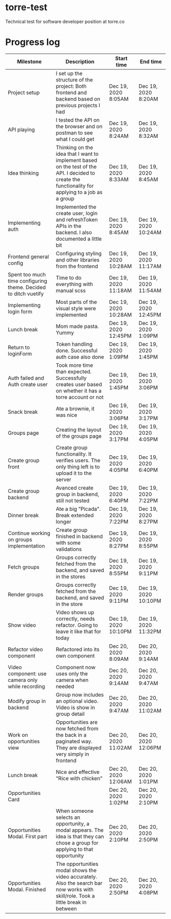 # torre-test

Technical test for software developer position at torre.co

# Progress log

| Milestone                                                       | Description                                                                                                                                        | Start time           | End time             |
| --------------------------------------------------------------- | -------------------------------------------------------------------------------------------------------------------------------------------------- | -------------------- | -------------------- |
| Project setup                                                   | I set up the structure of the project: Both frontend and backend based on previous projects I had                                                  | Dec 19, 2020 8:05AM  | Dec 19, 2020 8:20AM  |
| API playing                                                     | I tested the API on the browser and on postman to see what I could get                                                                             | Dec 19, 2020 8:24AM  | Dec 19, 2020 8:32AM  |
| Idea thinking                                                   | Thinking on the idea that I want to implement based on the test of the API. I decided to create the functionality for applying to a job as a group | Dec 19, 2020 8:33AM  | Dec 19, 2020 8:45AM  |
| Implementing auth                                               | Implemented the create user, login and refreshToken APIs in the backend. I also documented a little bit                                            | Dec 19, 2020 8:45AM  | Dec 19, 2020 10:24AM |
| Frontend general config                                         | Configuring styling and other libraries from the frontend                                                                                          | Dec 19, 2020 10:28AM | Dec 19, 2020 11:17AM |
| Spent too much time configuring theme. Decided to ditch vuetify | Time to do everything with manual scss                                                                                                             | Dec 19, 2020 11:18AM | Dec 19, 2020 11:54AM |
| Implementing login form                                         | Most parts of the visual style were implemented                                                                                                    | Dec 19, 2020 10:28AM | Dec 19, 2020 12:45PM |
| Lunch break                                                     | Mom made pasta. Yummy                                                                                                                              | Dec 19, 2020 12:45PM | Dec 19, 2020 1:09PM  |
| Return to loginForm                                             | Token handling done. Successful auth case also done                                                                                                | Dec 19, 2020 1:09PM  | Dec 19, 2020 1:45PM  |
| Auth failed and Auth create user                                | Took more time than expected. Successfully creates user based on whether it has a torre account or not                                             | Dec 19, 2020 1:45PM  | Dec 19, 2020 3:06PM  |
| Snack break                                                     | Ate a brownie, it was nice                                                                                                                         | Dec 19, 2020 3:06PM  | Dec 19, 2020 3:17PM  |
| Groups page                                                     | Creating the layout of the groups page                                                                                                             | Dec 19, 2020 3:17PM  | Dec 19, 2020 4:05PM  |
| Create group front                                              | Create group functionality. It verifies users. The only thing left is to upload it to the server                                                   | Dec 19, 2020 4:05PM  | Dec 19, 2020 6:40PM  |
| Create group backend                                            | Avanced create group in backend, still not tested                                                                                                  | Dec 19, 2020 6:40PM  | Dec 19, 2020 7:22PM  |
| Dinner break                                                    | Ate a big "Picada". Break extended longer                                                                                                          | Dec 19, 2020 7:22PM  | Dec 19, 2020 8:27PM  |
| Continue working on groups implementation                       | Create group finished in backend with some validations                                                                                             | Dec 19, 2020 8:27PM  | Dec 19, 2020 8:55PM  |
| Fetch groups                                                    | Groups correctly fetched from the backend, and saved in the stores                                                                                 | Dec 19, 2020 8:55PM  | Dec 19, 2020 9:11PM  |
| Render groups                                                   | Groups correctly fetched from the backend, and saved in the store                                                                                  | Dec 19, 2020 9:11PM  | Dec 19, 2020 10:10PM |
| Show video                                                      | Video shows up correctly, needs refactor. Going to leave it like that for today                                                                    | Dec 19, 2020 10:10PM | Dec 19, 2020 11:32PM |
| Refactor video component                                        | Refactored into its own component                                                                                                                  | Dec 20, 2020 8:09AM  | Dec 20, 2020 9:14AM  |
| Video component: use camera only while recording                | Component now uses only the camera when needed                                                                                                     | Dec 20, 2020 9:14AM  | Dec 20, 2020 9:47AM  |
| Modify group in backend                                         | Group now includes an optional video. Video is show in group detail                                                                                | Dec 20, 2020 9:47AM  | Dec 20, 2020 11:02AM |
| Work on opportunities view                                      | Opportunities are now fetched from the back in a paginated way. They are displayed very simply in frontend                                         | Dec 20, 2020 11:02AM | Dec 20, 2020 12:06PM |
| Lunch break                                                     | Nice and effective "Rice with chicken"                                                                                                             | Dec 20, 2020 12:06AM | Dec 20, 2020 1:01PM  |
| Opportunities Card                                              |                                                                                                                                                    | Dec 20, 2020 1:02PM  | Dec 20, 2020 2:10PM  |
| Opportunities Modal. First part                                 | When someone selects an opportunity, a modal appears. The idea is that they can chose a group for applying to that opportunity                     | Dec 20, 2020 2:10PM  | Dec 20, 2020 2:50PM  |
| Opportunities Modal. Finished                                   | The opportunities modal shows the video accurately. Also the search bar now works with skill/role. Took a little break in between                  | Dec 20, 2020 2:50PM  | Dec 20, 2020 4:08PM  |
